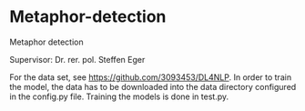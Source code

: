 # Metaphor-detection

Metaphor detection

Supervisor: Dr. rer. pol. Steffen Eger

For the data set, see https://github.com/3093453/DL4NLP. In order to train the model, the data has to be downloaded into the data directory configured in the config.py file.
Training the models is done in test.py. 
